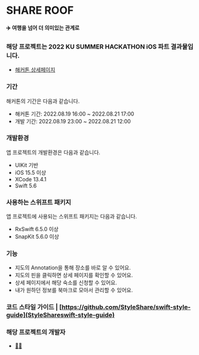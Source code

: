 # SHARE ROOF

**✈️ 여행을 넘어 더 의미있는 관계로** 

### 해당 프로젝트는 2022 KU SUMMER HACKATHON iOS 파트 결과물입니다.

 - [해커톤 상세페이지](https://connecthon.com/home)

### 기간

 해커톤의 기간은 다음과 같습니다.

 - 해커톤 기간: 2022.08.19 16:00 ~ 2022.08.21 17:00
 - 개발 기간: 2022.08.19 23:00 ~ 2022.08.21 12:00
 
### 개발환경

앱 프로젝트의 개발환경은 다음과 같습니다.

 - UIKit 기반
 - iOS 15.5 이상
 - XCode 13.4.1
 - Swift 5.6

### 사용하는 스위프트 패키지

앱 프로젝트에 사용되는 스위프트 패키지는 다음과 같습니다.
 
 - RxSwift 6.5.0 이상
 - SnapKit 5.6.0 이상

### 기능
 - 지도의 Annotation을 통해 장소를 바로 알 수 있어요.
 - 지도의 핀을 클릭하면 상세 페이지를 확인할 수 있어요.
 - 상세 페이지에서 해당 숙소를 신청할 수 있어요.
 - 내가 원하던 정보를 북마크로 모아서 관리할 수 있어요.

### 코드 스타일 가이드 | [https://github.com/StyleShare/swift-style-guide](StyleShareswift-style-guide)

### 해당 프로젝트의 개발자

- [🐻‍❄️](https://github.com/lgvv)
